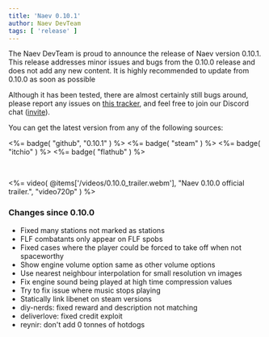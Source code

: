 ```yaml
---
title: 'Naev 0.10.1'
author: Naev DevTeam
tags: [ 'release' ]
---
```

The Naev DevTeam is proud to announce the release of Naev version 0.10.1. This
release addresses minor issues and bugs from the 0.10.0 release and does not add
any new content. It is highly recommended to update from 0.10.0 as soon as possible

Although it has been tested, there are almost certainly still bugs
around, please report any issues on [this
tracker](https://github.com/naev/naev/issues), and feel free to join our
Discord chat ([invite](https://discord.com/invite/nd2M5BR)).

You can get the latest version from any of the following sources:

<%= badge( "github", "0.10.1" ) %>
<%= badge( "steam" ) %>
<%= badge( "itchio" ) %>
<%= badge( "flathub" ) %>

<br>

<%= video( @items['/videos/0.10.0_trailer.webm'], "Naev 0.10.0 official trailer.", "video720p" ) %>

### Changes since 0.10.0
* Fixed many stations not marked as stations
* FLF combatants only appear on FLF spobs
* Fixed cases where the player could be forced to take off when not spaceworthy
* Show engine volume option same as other volume options
* Use nearest neighbour interpolation for small resolution vn images
* Fix engine sound being played at high time compression values
* Try to fix issue where music stops playing
* Statically link libenet on steam versions
* diy-nerds: fixed reward and description not matching
* deliverlove: fixed credit exploit
* reynir: don't add 0 tonnes of hotdogs
